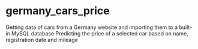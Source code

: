 # germany_cars_price
Getting data of cars from a Germany website and importing them to a built-in MySQL database
Predicting the price of a selected car based on name, registration date and mileage

